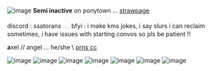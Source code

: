 ![image](https://64.media.tumblr.com/2a3da1602f918c2d579e590ca9188264/a9c1c1861b86c1fe-28/s2048x3072/d07a8439d22db2370824ebeabde4464cafc4af24.pnj)
   **Semi inactive** on ponytown  ...  [strawpage](https://straw.page/make?id=darlingenigma)
   
   discord : ssatorans 𓂃  bfyi : i make kms jokes, i say slurs i can reclaim sometimes, i have issues with starting convos so pls be patient !!

   **a**xel // angel  ...  he/she \\  [prns cc](https://prns.cc/lmudv.com)


![image](https://64.media.tumblr.com/3b96208a6dde8bfa398ce90d1f6f60c5/562bc653002dd72e-e9/s100x200/81a252ed8241be8f44348c27e8b9fb82cd72dee7.gifv) ![image](https://64.media.tumblr.com/4532f6d272e6258feef218b75fff7f4f/ac4089a406d8046b-b5/s100x200/b5c00f63e9c67722fd4dffba888fd04c5b7c301c.gifv) ![image](https://64.media.tumblr.com/51053252fb34e65763c8955cf90f410a/4563b7e1e7a264b5-45/s100x200/8b5b80affec1f31e4c6291bb74d34cbb60de65c1.gifv) ![image](https://64.media.tumblr.com/7decdb319e9da5a9c12fd254a68e1aae/1d53748db1abb6fd-76/s100x200/72fa4969d8973c84b9e2797d74c1152ff4fde198.gifv) ![image](https://64.media.tumblr.com/e52e6f162c3df16417b4f958049dfe99/b00b53c79d3e84e3-20/s100x200/076dc41f38de7cb7b7322b58658240168cc1985e.gifv) ![image](https://64.media.tumblr.com/0fa4846c9112719ceafbefab65336a7d/82001386e073b2d8-21/s100x200/6b232e82e0707380fcb755e8bd803e4ae0c157a7.gifv) ![image](https://64.media.tumblr.com/d7fd2a96f91047f2acc787f4a7dbeb5a/2b68231b9232bf2f-66/s100x200/60e262a0feed78e6b0fe85491c307e7cf28ee8d7.gifv) 


